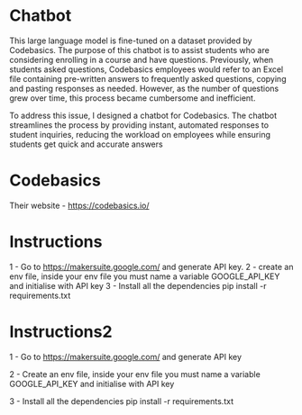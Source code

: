 # Chatbot

This large language model is fine-tuned on a dataset provided by Codebasics. The purpose of this chatbot is to assist students who are considering enrolling in a course and have questions. Previously, when students asked questions, Codebasics employees would refer to an Excel file containing pre-written answers to frequently asked questions, copying and pasting responses as needed. However, as the number of questions grew over time, this process became cumbersome and inefficient.

To address this issue, I designed a chatbot for Codebasics. The chatbot streamlines the process by providing instant, automated responses to student inquiries, reducing the workload on employees while ensuring students get quick and accurate answers

# Codebasics
Their website - https://codebasics.io/

# Instructions
1 - Go to https://makersuite.google.com/ and generate API key.
2 - create an env file, inside your env file you must name a variable GOOGLE_API_KEY and initialise with API key
3 -  Install all the dependencies
pip install -r requirements.txt

# Instructions2
1 - Go to https://makersuite.google.com/ and generate API key

2 - Create an env file, inside your env file you must name a variable GOOGLE_API_KEY and initialise with API key

3 - Install all the dependencies
pip install -r requirements.txt
